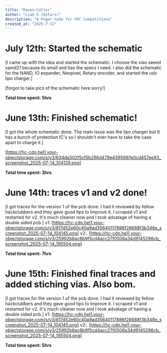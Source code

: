 ```yaml
---
title: "Raven-Caller"
author: "Liam G (@stars)"
description: "A Pager node for FRC Competitions"
created_at: "2025-7-12"
---
```

# July 12th: Started the schematic 

[I came up with the idea and started the schematic. I choose the xiao seeed samd21 because its small and has the specs I need. I also did the schematic for the NAND, IO expander, Neopixel, Rotary encoder, and started the usb lipo charger.]

[forgot to take pics of the schematic here sorry!]

**Total time spent: 5hrs**
# June 13th: Finished schematic!

[I got the whole schematic done. The main issue was the lipo charger but It has a bunch of protection IC's so I shouldn't ever have to take the case apart to charge it.]

[https://hc-cdn.hel1.your-objectstorage.com/s/v3/634da302f5cf5b286d479e4395697e0cd457ee93_screenshot_2025-07-14_104129.png]

**Total time spent: 3hrs**

# June 14th: traces v1 and v2 done!

[I got traces for the version 1 of the pcb done. I had it reviewed by fellow hackclubbers and they gave good tips to Improve it. I scraped v1 and restarted for v2. It's much cleaner now and I took advatage of having a double sided pcb.]
v1:
[https://hc-cdn.hel1.your-objectstorage.com/s/v3/817d52e60c40a9ad35640117896f28688f3b348e_screenshot_2025-07-14_104145.png]
v2:.
[https://hc-cdn.hel1.your-objectstorage.com/s/v3/25992b6ac6b9f5cd4acc27f0506a34d9145296cb_screenshot_2025-07-14_195504.png]


**Total time spent: 7hrs**
# June 15th: Finished final traces and added stiching vias. Also bom.

[I got traces for the version 1 of the pcb done. I had it reviewed by fellow hackclubbers and they gave good tips to Improve it. I scraped v1 and restarted for v2. It's much cleaner now and I took advatage of having a double sided pcb.]
v1:
[https://hc-cdn.hel1.your-objectstorage.com/s/v3/817d52e60c40a9ad35640117896f28688f3b348e_screenshot_2025-07-14_104145.png]
v2:.
[https://hc-cdn.hel1.your-objectstorage.com/s/v3/25992b6ac6b9f5cd4acc27f0506a34d9145296cb_screenshot_2025-07-14_195504.png]


**Total time spent: 5hrs**